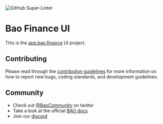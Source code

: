 ![GitHub Super-Linter](https://github.com/baofinance/ui/workflows/Lint%20Code%20Base/badge.svg)

# Bao Finance UI
This is the [app.bao.finance](https://app.bao.finance) UI project.

## Contributing
Please read through the [contribution guidelines](./CONTRIBUTING.md) for more information on 
how to report new bugs, coding standards, and development guidelines.

## Community
- Check out [@BaoCommunity](https://twitter.com/BaoCommunity) on twitter
- Take a look at the official [BAO docs](https://docs.bao.finance/)
- Join our [discord](https://discord.gg/BW3P62vJXT)

